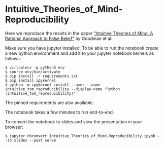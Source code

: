 # Intuitive_Theories_of_Mind-Reproducibility

Here we reproduce the results in the paper ["Intuitive Theories of Mind: A Rational Approach to False Belief"](http://web.mit.edu/cocosci/Papers/pos785-goodman.pdf) by Goodman et al.

Make sure you have jupyter installed. To be able to run the notebook create a new python environment and add it to your jupyter notebook kernels as follows:

```
$ virtualenv -p python3 env
$ source env/bin/activate
$ pip install -r requirements.txt
$ pip install ipykernel
$ python -m ipykernel install --user --name intuitive_tom_reproducibility --display-name "Python (intuitive_tom_reproducibility)"
```

The pinned requirements are also available.

The notebook takes a few minutes to run end-to-end.

To convert the notebook to slides and view the presentation in your browser:

```
$ jupyter nbconvert Intuitive_Theories_of_Mind-Reproducibility.ipynb --to slides --post serve
```
